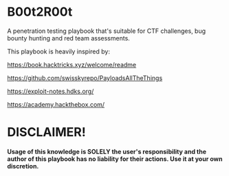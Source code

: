 # B00t2R00t
A penetration testing playbook that's suitable for CTF challenges, bug bounty hunting and red team assessments.

This playbook is heavily inspired by:

https://book.hacktricks.xyz/welcome/readme

https://github.com/swisskyrepo/PayloadsAllTheThings

https://exploit-notes.hdks.org/

https://academy.hackthebox.com/

# DISCLAIMER!

#### Usage of this knowledge is SOLELY the user's responsibility and the author of this playbook has no liability for their actions. Use it at your own discretion.

